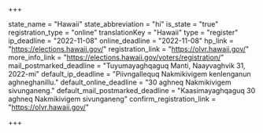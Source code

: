 +++

state_name = "Hawaii"
state_abbreviation = "hi"
is_state = "true"
registration_type = "online"
translationKey = "Hawaii"
type = "register"
ip_deadline = "2022-11-08"
online_deadline = "2022-11-08"
hp_link = "https://elections.hawaii.gov/"
registration_link = "https://olvr.hawaii.gov/"
more_info_link = "https://elections.hawaii.gov/voters/registration/"
mail_postmarked_deadline = "Tuyumayaghqaguq Manti, Naayvaghvik 31, 2022-mi"
default_ip_deadline = "Piivngallequq Nakmikivigem kenlenganun aghneghanillu."
default_online_deadline = "30 aghneq Nakmikivigem sivunganeng."
default_mail_postmarked_deadline = "Kaasimayaghqaguq 30 aghneq Nakmikivigem sivunganeng"
confirm_registration_link = "https://olvr.hawaii.gov/"

+++